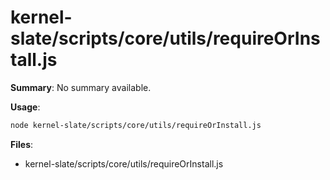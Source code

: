 # kernel-slate/scripts/core/utils/requireOrInstall.js

**Summary**: No summary available.

**Usage**:

```bash
node kernel-slate/scripts/core/utils/requireOrInstall.js
```

**Files**:
- kernel-slate/scripts/core/utils/requireOrInstall.js
